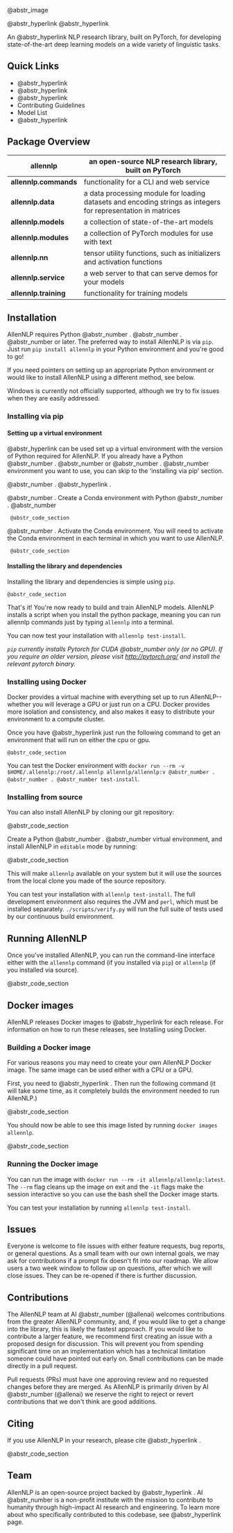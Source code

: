 @abstr_image 

@abstr_hyperlink @abstr_hyperlink 

An @abstr_hyperlink NLP research library, built on PyTorch, for developing state-of-the-art deep learning models on a wide variety of linguistic tasks.

## Quick Links

  * @abstr_hyperlink 
  * @abstr_hyperlink 
  * @abstr_hyperlink 
  * Contributing Guidelines
  * Model List
  * @abstr_hyperlink 



## Package Overview

**allennlp** |  an open-source NLP research library, built on PyTorch   
---|---  
**allennlp.commands** |  functionality for a CLI and web service   
**allennlp.data** |  a data processing module for loading datasets and encoding strings as integers for representation in matrices   
**allennlp.models** |  a collection of state-of-the-art models   
**allennlp.modules** |  a collection of PyTorch modules for use with text   
**allennlp.nn** |  tensor utility functions, such as initializers and activation functions   
**allennlp.service** |  a web server to that can serve demos for your models   
**allennlp.training** |  functionality for training models   
  
## Installation

AllenNLP requires Python @abstr_number . @abstr_number . @abstr_number or later. The preferred way to install AllenNLP is via `pip`. Just run `pip install allennlp` in your Python environment and you're good to go!

If you need pointers on setting up an appropriate Python environment or would like to install AllenNLP using a different method, see below.

Windows is currently not officially supported, although we try to fix issues when they are easily addressed.

### Installing via pip

#### Setting up a virtual environment

@abstr_hyperlink can be used set up a virtual environment with the version of Python required for AllenNLP. If you already have a Python @abstr_number . @abstr_number or @abstr_number . @abstr_number environment you want to use, you can skip to the 'installing via pip' section.

@abstr_number . @abstr_hyperlink .

@abstr_number . Create a Conda environment with Python @abstr_number . @abstr_number 
    
    
     @abstr_code_section
    

@abstr_number . Activate the Conda environment. You will need to activate the Conda environment in each terminal in which you want to use AllenNLP.
    
    
     @abstr_code_section
    

#### Installing the library and dependencies

Installing the library and dependencies is simple using `pip`.
    
    
    @abstr_code_section
    

That's it! You're now ready to build and train AllenNLP models. AllenNLP installs a script when you install the python package, meaning you can run allennlp commands just by typing `allennlp` into a terminal.

You can now test your installation with `allennlp test-install`.

_`pip` currently installs Pytorch for CUDA @abstr_number only (or no GPU). If you require an older version, please visit http://pytorch.org/ and install the relevant pytorch binary._

### Installing using Docker

Docker provides a virtual machine with everything set up to run AllenNLP-- whether you will leverage a GPU or just run on a CPU. Docker provides more isolation and consistency, and also makes it easy to distribute your environment to a compute cluster.

Once you have @abstr_hyperlink just run the following command to get an environment that will run on either the cpu or gpu.
    
    
    @abstr_code_section
    

You can test the Docker environment with `docker run --rm -v $HOME/.allennlp:/root/.allennlp allennlp/allennlp:v @abstr_number . @abstr_number . @abstr_number test-install`.

### Installing from source

You can also install AllenNLP by cloning our git repository:

@abstr_code_section 

Create a Python @abstr_number . @abstr_number virtual environment, and install AllenNLP in `editable` mode by running:

@abstr_code_section 

This will make `allennlp` available on your system but it will use the sources from the local clone you made of the source repository.

You can test your installation with `allennlp test-install`. The full development environment also requires the JVM and `perl`, which must be installed separately. `./scripts/verify.py` will run the full suite of tests used by our continuous build environment.

## Running AllenNLP

Once you've installed AllenNLP, you can run the command-line interface either with the `allennlp` command (if you installed via `pip`) or `allennlp` (if you installed via source).

@abstr_code_section 

## Docker images

AllenNLP releases Docker images to @abstr_hyperlink for each release. For information on how to run these releases, see Installing using Docker.

### Building a Docker image

For various reasons you may need to create your own AllenNLP Docker image. The same image can be used either with a CPU or a GPU.

First, you need to @abstr_hyperlink . Then run the following command (it will take some time, as it completely builds the environment needed to run AllenNLP.)

@abstr_code_section 

You should now be able to see this image listed by running `docker images allennlp`.

@abstr_code_section 

### Running the Docker image

You can run the image with `docker run --rm -it allennlp/allennlp:latest`. The `--rm` flag cleans up the image on exit and the `-it` flags make the session interactive so you can use the bash shell the Docker image starts.

You can test your installation by running `allennlp test-install`.

## Issues

Everyone is welcome to file issues with either feature requests, bug reports, or general questions. As a small team with our own internal goals, we may ask for contributions if a prompt fix doesn't fit into our roadmap. We allow users a two week window to follow up on questions, after which we will close issues. They can be re-opened if there is further discussion.

## Contributions

The AllenNLP team at AI @abstr_number (@allenai) welcomes contributions from the greater AllenNLP community, and, if you would like to get a change into the library, this is likely the fastest approach. If you would like to contribute a larger feature, we recommend first creating an issue with a proposed design for discussion. This will prevent you from spending significant time on an implementation which has a technical limitation someone could have pointed out early on. Small contributions can be made directly in a pull request.

Pull requests (PRs) must have one approving review and no requested changes before they are merged. As AllenNLP is primarily driven by AI @abstr_number (@allenai) we reserve the right to reject or revert contributions that we don't think are good additions.

## Citing

If you use AllenNLP in your research, please cite @abstr_hyperlink .

@abstr_code_section 

## Team

AllenNLP is an open-source project backed by @abstr_hyperlink . AI @abstr_number is a non-profit institute with the mission to contribute to humanity through high-impact AI research and engineering. To learn more about who specifically contributed to this codebase, see @abstr_hyperlink page.
